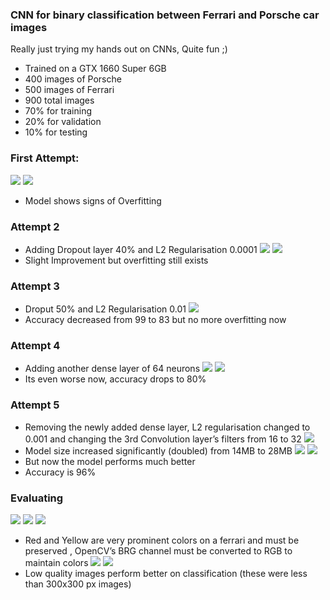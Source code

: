 ### CNN for binary classification between Ferrari and Porsche car images
Really just trying my hands out on CNNs, Quite fun ;)

- Trained on a GTX 1660 Super 6GB 
- 400 images of Porsche
- 500 images of Ferrari
- 900 total images
- 70% for training 
- 20% for validation
- 10% for testing 

### First Attempt:
![](https://github.com/Developerr86/FirstCNN/blob/21e910f2c1a7248a89b2eca19966b8cb26fde137/readme/Screenshot%20from%202025-05-17%2011-58-01.png)
![](https://github.com/Developerr86/FirstCNN/blob/21e910f2c1a7248a89b2eca19966b8cb26fde137/readme/res1.png)
- Model shows signs of Overfitting

### Attempt 2
- Adding Dropout layer 40% and L2 Regularisation 0.0001
![](https://github.com/Developerr86/FirstCNN/blob/21e910f2c1a7248a89b2eca19966b8cb26fde137/readme/Screenshot%20from%202025-05-17%2012-08-41.png)
![](https://github.com/Developerr86/FirstCNN/blob/21e910f2c1a7248a89b2eca19966b8cb26fde137/readme/res2.png)
- Slight Improvement but overfitting still exists

### Attempt 3
- Droput 50% and L2 Regularisation 0.01
![](https://github.com/Developerr86/FirstCNN/blob/21e910f2c1a7248a89b2eca19966b8cb26fde137/readme/res3.png)
- Accuracy decreased from 99 to 83 but no more overfitting now

### Attempt 4
- Adding another dense layer of 64 neurons
![](https://github.com/Developerr86/FirstCNN/blob/21e910f2c1a7248a89b2eca19966b8cb26fde137/readme/Screenshot%20from%202025-05-17%2012-21-06.png)
![](https://github.com/Developerr86/FirstCNN/blob/21e910f2c1a7248a89b2eca19966b8cb26fde137/readme/res4.png)
- Its even worse now, accuracy drops to 80%

### Attempt 5
- Removing the newly added dense layer, L2 regularisation changed to 0.001 and changing the 3rd Convolution layer’s filters from 16 to 32
![](https://github.com/Developerr86/FirstCNN/blob/21e910f2c1a7248a89b2eca19966b8cb26fde137/readme/Screenshot%20from%202025-05-17%2012-25-40.png)
- Model size increased significantly (doubled) from 14MB to 28MB
![](https://github.com/Developerr86/FirstCNN/blob/21e910f2c1a7248a89b2eca19966b8cb26fde137/readme/res5.png)
![](https://github.com/Developerr86/FirstCNN/blob/21e910f2c1a7248a89b2eca19966b8cb26fde137/readme/res5acc.png)
- But now the model performs much better
- Accuracy is 96%

### Evaluating
![](https://github.com/Developerr86/FirstCNN/blob/21e910f2c1a7248a89b2eca19966b8cb26fde137/readme/Screenshot%20from%202025-05-17%2012-50-34.png)
![](https://github.com/Developerr86/FirstCNN/blob/21e910f2c1a7248a89b2eca19966b8cb26fde137/readme/Screenshot%20from%202025-05-17%2013-08-51.png)
![](https://github.com/Developerr86/FirstCNN/blob/21e910f2c1a7248a89b2eca19966b8cb26fde137/readme/Screenshot%20from%202025-05-17%2013-09-52.png)
- Red and Yellow are very prominent colors on a ferrari and must be preserved , OpenCV’s BRG channel must be converted to RGB to maintain colors
![](https://github.com/Developerr86/FirstCNN/blob/21e910f2c1a7248a89b2eca19966b8cb26fde137/readme/Screenshot%20from%202025-05-17%2013-12-38.png)
![](https://github.com/Developerr86/FirstCNN/blob/21e910f2c1a7248a89b2eca19966b8cb26fde137/readme/Screenshot%20from%202025-05-17%2013-15-01.png)
- Low quality images perform better on classification (these were less than 300x300 px images)
